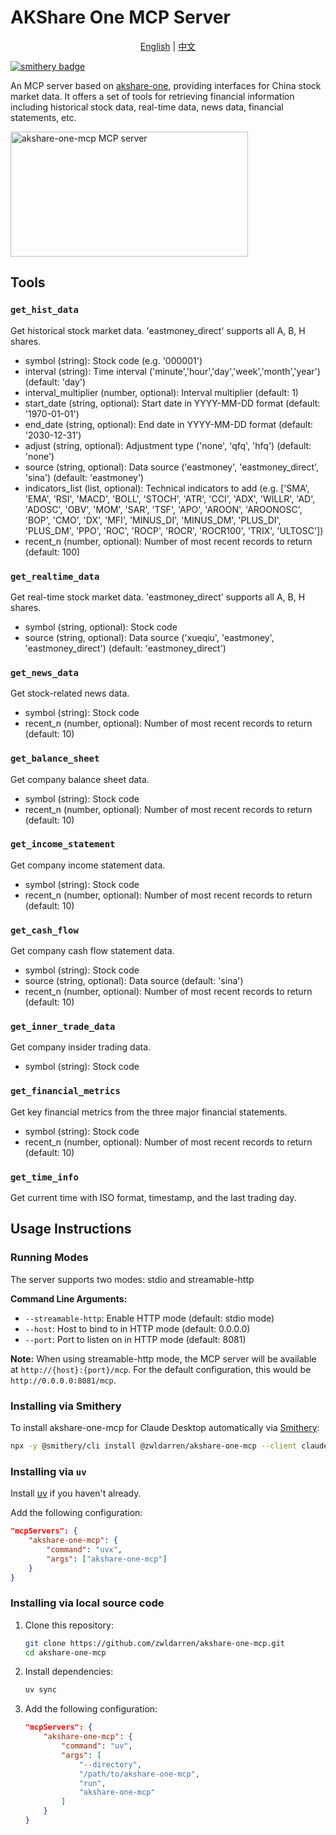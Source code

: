 # AKShare One MCP Server

<div align="center">
  <a href="README.md">English</a> | 
  <a href="README_zh.md">中文</a>
</div>

[![smithery badge](https://smithery.ai/badge/@zwldarren/akshare-one-mcp)](https://smithery.ai/server/@zwldarren/akshare-one-mcp)

An MCP server based on [akshare-one](https://github.com/zwldarren/akshare-one), providing interfaces for China stock market data. It offers a set of tools for retrieving financial information including historical stock data, real-time data, news data, financial statements, etc.

<a href="https://glama.ai/mcp/servers/@zwldarren/akshare-one-mcp">
  <img width="380" height="200" src="https://glama.ai/mcp/servers/@zwldarren/akshare-one-mcp/badge" alt="akshare-one-mcp MCP server" />
</a>

## Tools

### `get_hist_data`

Get historical stock market data. 'eastmoney_direct' supports all A, B, H shares.

- symbol (string): Stock code (e.g. '000001')
- interval (string): Time interval ('minute','hour','day','week','month','year') (default: 'day')
- interval_multiplier (number, optional): Interval multiplier (default: 1)
- start_date (string, optional): Start date in YYYY-MM-DD format (default: '1970-01-01')
- end_date (string, optional): End date in YYYY-MM-DD format (default: '2030-12-31')
- adjust (string, optional): Adjustment type ('none', 'qfq', 'hfq') (default: 'none')
- source (string, optional): Data source ('eastmoney', 'eastmoney_direct', 'sina') (default: 'eastmoney')
- indicators_list (list, optional): Technical indicators to add (e.g. ['SMA', 'EMA', 'RSI', 'MACD', 'BOLL', 'STOCH', 'ATR', 'CCI', 'ADX', 'WILLR', 'AD', 'ADOSC', 'OBV', 'MOM', 'SAR', 'TSF', 'APO', 'AROON', 'AROONOSC', 'BOP', 'CMO', 'DX', 'MFI', 'MINUS_DI', 'MINUS_DM', 'PLUS_DI', 'PLUS_DM', 'PPO', 'ROC', 'ROCP', 'ROCR', 'ROCR100', 'TRIX', 'ULTOSC'])
- recent_n (number, optional): Number of most recent records to return (default: 100)

### `get_realtime_data`

Get real-time stock market data. 'eastmoney_direct' supports all A, B, H shares.

- symbol (string, optional): Stock code
- source (string, optional): Data source ('xueqiu', 'eastmoney', 'eastmoney_direct') (default: 'eastmoney_direct')

### `get_news_data`

Get stock-related news data.

- symbol (string): Stock code
- recent_n (number, optional): Number of most recent records to return (default: 10)

### `get_balance_sheet`

Get company balance sheet data.

- symbol (string): Stock code
- recent_n (number, optional): Number of most recent records to return (default: 10)

### `get_income_statement`

Get company income statement data.

- symbol (string): Stock code
- recent_n (number, optional): Number of most recent records to return (default: 10)

### `get_cash_flow`

Get company cash flow statement data.

- symbol (string): Stock code
- source (string, optional): Data source (default: 'sina')
- recent_n (number, optional): Number of most recent records to return (default: 10)

### `get_inner_trade_data`

Get company insider trading data.

- symbol (string): Stock code

### `get_financial_metrics`

Get key financial metrics from the three major financial statements.

- symbol (string): Stock code
- recent_n (number, optional): Number of most recent records to return (default: 10)

### `get_time_info`

Get current time with ISO format, timestamp, and the last trading day.

## Usage Instructions

### Running Modes

The server supports two modes: stdio and streamable-http

**Command Line Arguments:**
- `--streamable-http`: Enable HTTP mode (default: stdio mode)
- `--host`: Host to bind to in HTTP mode (default: 0.0.0.0)
- `--port`: Port to listen on in HTTP mode (default: 8081)

**Note:** When using streamable-http mode, the MCP server will be available at `http://{host}:{port}/mcp`. For the default configuration, this would be `http://0.0.0.0:8081/mcp`.

### Installing via Smithery

To install akshare-one-mcp for Claude Desktop automatically via [Smithery](https://smithery.ai/server/@zwldarren/akshare-one-mcp):

```bash
npx -y @smithery/cli install @zwldarren/akshare-one-mcp --client claude
```

### Installing via `uv`

Install [uv](<https://docs.astral.sh/uv/getting-started/installation/>) if you haven't already.

Add the following configuration:

```json
"mcpServers": {
    "akshare-one-mcp": {
        "command": "uvx",
        "args": ["akshare-one-mcp"]
    }
}
```

### Installing via local source code

1. Clone this repository:

    ```bash
    git clone https://github.com/zwldarren/akshare-one-mcp.git
    cd akshare-one-mcp
    ```

2. Install dependencies:

    ```bash
    uv sync
    ```

3. Add the following configuration:

    ```json
    "mcpServers": {
        "akshare-one-mcp": {
            "command": "uv",
            "args": [
                "--directory",
                "/path/to/akshare-one-mcp",
                "run",
                "akshare-one-mcp"
            ]
        }
    }
    ```
